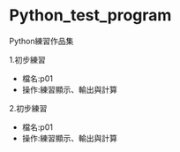 # Python_test_program
Python練習作品集

1.初步練習
* 檔名:p01
* 操作:練習顯示、輸出與計算

2.初步練習
* 檔名:p01
* 操作:練習顯示、輸出與計算
